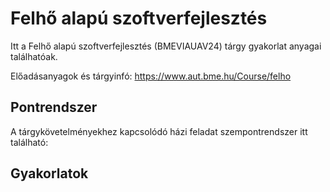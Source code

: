 # Felhő alapú szoftverfejlesztés

Itt a Felhő alapú szoftverfejlesztés (BMEVIAUAV24) tárgy gyakorlat anyagai találhatóak. 

Előadásanyagok és tárgyinfó: https://www.aut.bme.hu/Course/felho

## Pontrendszer

A tárgykövetelményekhez kapcsolódó házi feladat szempontrendszer itt található: 

## Gyakorlatok